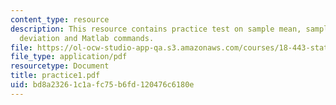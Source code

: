 ```yaml
---
content_type: resource
description: This resource contains practice test on sample mean, sample standard
  deviation and Matlab commands.
file: https://ol-ocw-studio-app-qa.s3.amazonaws.com/courses/18-443-statistics-for-applications-fall-2006/bd8a23261c1afc75b6fd120476c6180e_practice1.pdf
file_type: application/pdf
resourcetype: Document
title: practice1.pdf
uid: bd8a2326-1c1a-fc75-b6fd-120476c6180e
---
```

